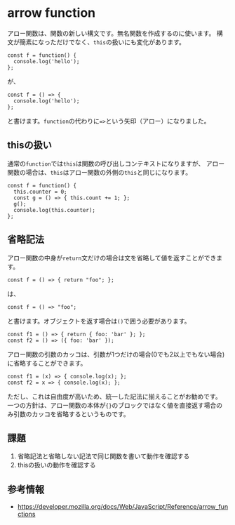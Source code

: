 # arrow function

アロー関数は、関数の新しい構文です。無名関数を作成するのに使います。
構文が簡素になっただけでなく、`this`の扱いにも変化があります。

```
const f = function() {
  console.log('hello');
};
```

が、

```
const f = () => {
  console.log('hello');
};
```

と書けます。`function`の代わりに`=>`という矢印（アロー）になりました。

## thisの扱い

通常の`function`では`this`は関数の呼び出しコンテキストになりますが、
アロー関数の場合は、`this`はアロー関数の外側の`this`と同じになります。

```
const f = function() {
  this.counter = 0;
  const g = () => { this.count += 1; };
  g();
  console.log(this.counter);
};
```

## 省略記法

アロー関数の中身が`return`文だけの場合は文を省略して値を返すことができます。

```
const f = () => { return "foo"; };
```

は、

```
const f = () => "foo";
```

と書けます。オブジェクトを返す場合は`()`で囲う必要があります。

```
const f1 = () => { return { foo: 'bar' }; };
const f2 = () => ({ foo: 'bar' });
```

アロー関数の引数のカッコは、引数が1つだけの場合(0でも2以上でもない場合)に省略することができます。

```
const f1 = (x) => { console.log(x); };
const f2 = x => { console.log(x); };
```

ただし、これは自由度が高いため、統一した記法に揃えることがお勧めです。
一つの方針は、アロー関数の本体が`{}`のブロックではなく値を直接返す場合のみ引数のカッコを省略するというものです。

## 課題

1. 省略記法と省略しない記法で同じ関数を書いて動作を確認する
2. thisの扱いの動作を確認する

## 参考情報

- https://developer.mozilla.org/docs/Web/JavaScript/Reference/arrow_functions
